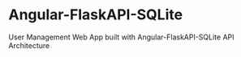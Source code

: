 # Angular-FlaskAPI-SQLite
User Management Web App built with Angular-FlaskAPI-SQLite API Architecture
